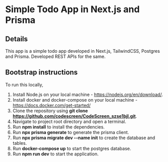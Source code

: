 Simple Todo App in Next.js and Prisma
===============================
## Details
This app is a simple todo app developed in Next.js, TailwindCSS, Postgres and Prisma.
Developed REST APIs for the same.

## Bootstrap instructions
To run this locally,

1. Install Node.js on your local machine - https://nodejs.org/en/download/.
2. Install docker and docker-compose on your local machine - https://docs.docker.com/get-started/
3. Clone the repository using **git clone https://github.com/codescreen/CodeScreen_szse1bjl.git**.
4. Navigate to project root directory and open a terminal.
5. Run **npm install** to install the dependencies.
6. Run **npx prisma generate** to generate the prisma client.
7. Run **npx prisma migrate dev --name init** to create the database and tables.
8. Run **docker-compose up** to start the postgres database.
9. Run **npm run dev** to start the application.

